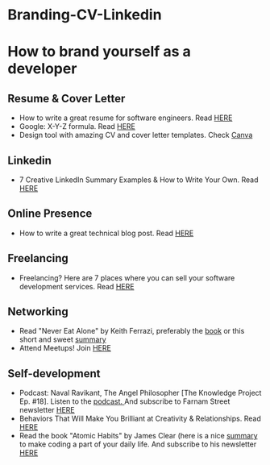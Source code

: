 # Branding-CV-Linkedin
<h1>How to brand yourself as a developer</h1>

<h2>Resume & Cover Letter</h2>
<ul>
  <li>How to write a great resume for software engineers. Read <a href="https://www.evernote.com/shard/s386/u/0/sh/848d8cf7-04d6-4a05-b668-74278cc1aa64/08cd3c27de18785132d72f5d7649196b">HERE</a></li>
    <li>Google: X-Y-Z formula. Read <a href="https://www.evernote.com/shard/s386/u/0/sh/058ef2bd-a269-46a8-940e-2435eedd7ffb/412e59a6d4d8638aeb46d959aa960ce8">HERE</a></li>
  <li>Design tool with amazing CV and cover letter templates. Check <a href="https://www.canva.com/">Canva</a></li>
</ul>

<h2>Linkedin</h2> 
<ul>
  <li>7 Creative LinkedIn Summary Examples & How to Write Your Own. Read <a href="https://www.evernote.com/shard/s386/u/0/sh/84fce6c8-9933-46cc-a043-a337a560f787/99d5e34af2fd1588f52b346fbf342b29">HERE</a></li>
</ul>

<h2>Online Presence</h2>
<ul>
    <li>How to write a great technical blog post. Read <a href="https://www.evernote.com/shard/s386/u/0/sh/cfcc061c-e489-4a80-a5b9-e828f04950e1/5a09d5d94d3a1acbd5e3faf395205469">HERE</a></li>
</ul>

<h2>Freelancing</h2>
<ul>
  <li>Freelancing? Here are 7 places where you can sell your software development services. Read  <a href="https://www.evernote.com/shard/s386/u/0/sh/5860e16c-302e-4289-b797-f1b5fa217341/98368bf3dfadffb58a6895078e4d9e14">HERE</a></li>
</ul>

<h2>Networking</h2>
<ul>
  <li>Read "Never Eat Alone" by Keith Ferrazi, preferably the <a href="https://www.amazon.com/Never-Eat-Alone-Expanded-Updated/dp/0385346654">book</a> or this short and sweet <a href="https://www.evernote.com/shard/s386/u/0/sh/2da729dd-2637-4ca0-a29e-3f9dceac8678/39faa412ab4cbe5efabec22e1aeee14a"> summary</a></li>
  <li>Attend Meetups! Join <a href="https://www.evernote.com/shard/s386/sh/ddf03cc5-2838-46eb-91a4-3d18745c7dff/0abd564f940780f0934eed863c061dfc">HERE</a></li>
</ul>

<h2>Self-development</h2> 
<ul>
  <li>Podcast: Naval Ravikant, The Angel Philosopher [The Knowledge Project Ep. #18]. Listen to the <a href="https://fs.blog/naval-ravikant/">podcast. </a>And subscribe to Farnam Street newsletter <a href="https://fs.blog/newsletter/">HERE</a></li>
  <li>Behaviors That Will Make You Brilliant at Creativity & Relationships. Read <a href="https://www.evernote.com/shard/s386/u/0/sh/49c423be-c46b-4a32-9ecf-cc42f9a50fe8/2d63dfacff02c78efbc35d2cca569dd4">HERE</a></li>
  <li>Read the book "Atomic Habits" by James Clear (here is a nice <a href="https://github.com/HackTechGO/Branding-CV-Linkedin/blob/master/Summary-Atomic-Habits-by-James-Clear.pdf">summary</a> to make coding a part of your daily life. And subscribe to his newsletter <a href="https://jamesclear.com/3-2-1">HERE</a></li>
</ul>
